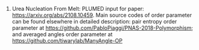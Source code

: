 1. Urea Nucleation From Melt: PLUMED input for paper: https://arxiv.org/abs/2108.10459. Main source codes of order parameter can be found elsewhere in detailed description: pair entropy order parameter at https://github.com/PabloPiaggi/PNAS-2018-Polymorphism; and averaged angles order parameter at https://github.com/tiwarylab/ManyAngle-OP
